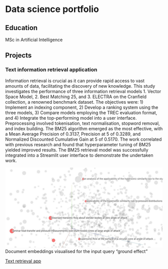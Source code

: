 # Data science portfolio

## Education
MSc in Artificial Intelligence

## Projects

### Text information retrieval application  

Information retrieval is crucial as it can provide rapid access to vast amounts of data, facilitating the discovery of new knowledge. This study investigates the performance of three information retrieval models 1. Vector Space Model, 2. Best Matching 25, and 3. ELECTRA on the Cranfield collection, a renowned benchmark dataset. The objectives were: 1) Implement an indexing component, 2) Develop a ranking system using the three models, 3) Compare models employing the TREC evaluation format, and 4) Integrate the top-performing model into a user interface. Preprocessing involved tokenisation, text normalisation, stopword removal, and index building. The BM25 algorithm emerged as the most effective, with a Mean Average Precision of 0.3137, Precision at 5 of 0.3289, and Normalized Discounted Cumulative Gain at 5 of 0.5170. The work correlated with previous research and found that hyperparameter tuning of BM25 yielded improved results. The BM25 retrieval model was successfully integrated into a Streamlit user interface to demonstrate the undertaken work.

<img src="/assets/embedding_projector.jpg" width="1000">
Document embeddings visualised for the input query “ground effect”

[Text retrieval app](https://alpacasearchapp-wiuyn7avbxcwbmryn9o54b.streamlit.app/)
